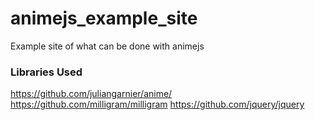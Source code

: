# animejs_example_site
Example site of what can be done with animejs


### Libraries Used 
https://github.com/juliangarnier/anime/
https://github.com/milligram/milligram
https://github.com/jquery/jquery
